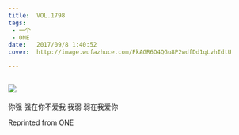 ```yaml
---
title:	VOL.1798
tags:
 - 一个
 - ONE
date:	2017/09/8 1:40:52
cover:	http://image.wufazhuce.com/FkAGR6O4QGu8P2wdfDd1qLvhIdtU

---
```

![](http://image.wufazhuce.com/FkAGR6O4QGu8P2wdfDd1qLvhIdtU)
---

你强 强在你不爱我 我弱 弱在我爱你
 
Reprinted from ONE
